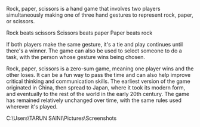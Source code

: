 Rock, paper, scissors is a hand game that involves two players simultaneously making one of three hand gestures to represent rock, paper, or scissors.

Rock beats scissors 
Scissors beats paper 
Paper beats rock 

If both players make the same gesture, it's a tie and play continues until there's a winner. The game can also be used to select someone to do a task, with the person whose gesture wins being chosen.

Rock, paper, scissors is a zero-sum game, meaning one player wins and the other loses. It can be a fun way to pass the time and can also help improve critical thinking and communication skills. The earliest version of the game originated in China, then spread to Japan, where it took its modern form, and eventually to the rest of the world in the early 20th century. 
The game has remained relatively unchanged over time, with the same rules used wherever it's played. 


 C:\Users\TARUN SAINI\Pictures\Screenshots
